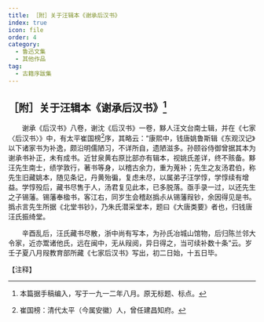 ```yaml
---
title: ［附］关于汪辑本《谢承后汉书》
index: true
icon: file
order: 4
category:
  - 鲁迅文集
  - 其他作品
tag:  
  - 古籍序跋集
---
```


## ［附］关于汪辑本《谢承后汉书》[^1]

　　谢承《后汉书》八卷，谢沈《后汉书》一卷，黟人汪文台南士辑，并在《七家〈后汉书〉》中，有太平崔国榜[^2]序，其略云：“康熙中，钱唐姚鲁斯辑《东观汉记》以下诸家书为补逸，颇沿明儒陋习，不详所自，遗陋滋多。孙颐谷侍御曾据其本为谢承书补正，未有成书。近甘泉黄右原比部亦有辑本，视姚氏差详，终不赅备。黟汪先生南士，绩学敦行，著书等身，以稽古余力，重为蒐补；先生之友汤君伯，称先生旧藏姚本，随见条记，丹黄殆徧，复虑未尽，以属弟子汪学惇，学惇续有增益。学惇殁后，藏书尽售于人，汤君复见此本，已多脱落。亟手录一过，以还先生之子锡藩。锡藩奉楹书，客江右，同岁生会稽赵撝尗从锡藩叚钞，余因得见是书。撝尗言先生所据《北堂书钞》，乃朱氏潜采堂本，题曰《大唐类要》者也，归钱唐汪氏振绮堂。

　　辛酉乱后，汪氏藏书尽散，浙中尚有写本，为孙氏冶城山馆物，后归陈兰邻大令家，近亦鬻诸他氏，远在闽中，无从叚阅，异日得之，当可续补数十条”云。岁壬子夏八月叚教育部所藏《七家后汉书》写出，初二日始，十五日毕。

【注释】

[^1]: 本篇据手稿编入，写于一九一二年八月。原无标题、标点。

[^2]: 崔国榜：清代太平（今属安徽）人，曾任建昌知府。
